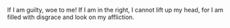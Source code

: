 If I am guilty, woe to me! If I am in the right, I cannot lift up my head, for I am filled with disgrace and look on my affliction.
